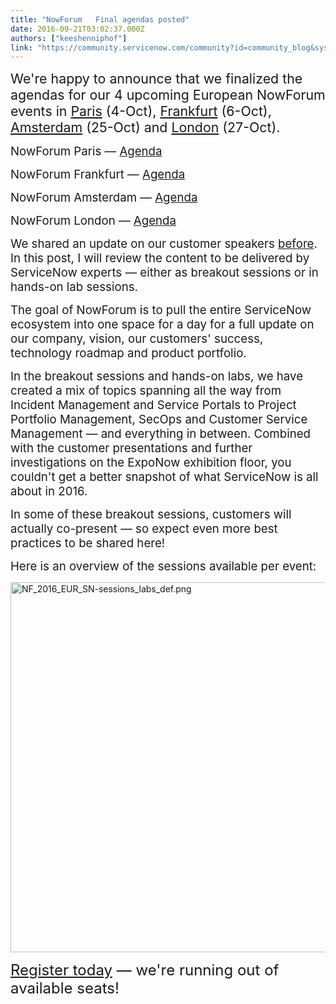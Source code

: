 ```yaml
---
title: "NowForum   Final agendas posted"
date: 2016-09-21T03:02:37.000Z
authors: ["keeshenniphof"]
link: "https://community.servicenow.com/community?id=community_blog&sys_id=28bc6a25dbd0dbc01dcaf3231f961918"
---
```

<p><span style="font-size: 16.0pt;">We're happy to announce that we finalized the agendas for our 4 upcoming European NowForum events in <a title="w.servicenow.com/nowforum-paris.html" href="http://www.servicenow.com/nowforum-paris.html">Paris</a> (4-Oct), <a title="w.servicenow.com/nowforum-frankfurt.html" href="http://www.servicenow.com/nowforum-frankfurt.html">Frankfurt</a> (6-Oct), <a title="w.servicenow.com/nowforum-amsterdam.html" href="http://www.servicenow.com/nowforum-amsterdam.html">Amsterdam</a> (25-Oct) and <a title="w.servicenow.com/nowforum-london.html" href="http://www.servicenow.com/nowforum-london.html">London</a> (27-Oct). </span></p><p></p><p><span style="font-size: 14.0pt;">NowForum Paris — <a title="w.servicenow.com/nowforum-paris/agenda.html" href="http://www.servicenow.com/nowforum-paris/agenda.html">Agenda</a></span></p><p><span style="font-size: 14.0pt;">NowForum Frankfurt — <a title="w.servicenow.com/nowforum-frankfurt/agenda.html" href="http://www.servicenow.com/nowforum-frankfurt/agenda.html">Agenda</a></span></p><p><span style="font-size: 14.0pt;">NowForum Amsterdam — <a title="w.servicenow.com/nowforum-amsterdam/agenda.html" href="http://www.servicenow.com/nowforum-amsterdam/agenda.html">Agenda</a></span></p><p><span style="font-size: 14.0pt;">NowForum London — <a title="w.servicenow.com/nowforum-london/agenda.html" href="http://www.servicenow.com/nowforum-london/agenda.html">Agenda</a> </span></p><p></p><p><span style="font-size: 14.0pt;">We shared an update on our customer speakers <a title="" _jive_internal="true" href="/community?id=community_blog&sys_id=fb6d6e29dbd0dbc01dcaf3231f9619d0">before</a>. In this post, I will review the content to be delivered by ServiceNow experts — either as breakout sessions or in hands-on lab sessions.</span></p><p></p><p><span style="font-size: 14.0pt;">The goal of NowForum is to pull the entire ServiceNow ecosystem into one space for a day for a full update on our company, vision, our customers' success, technology roadmap and product portfolio. </span></p><p></p><p><span style="font-size: 14.0pt;">In the breakout sessions and hands-on labs, we have created a mix of topics spanning all the way from Incident Management and Service Portals to Project Portfolio Management, SecOps and Customer Service Management — and everything in between. Combined with the customer presentations and further investigations on the ExpoNow exhibition floor, you couldn't get a better snapshot of what ServiceNow is all about in 2016.</span></p><p></p><p><span style="font-size: 14.0pt;">In some of these breakout sessions, customers will actually co-present — so expect even more best practices to be shared here! </span></p><p></p><p><span style="font-size: 14.0pt;">Here is an overview of the sessions available per event:</span></p><p><img  alt="NF_2016_EUR_SN-sessions_labs_def.png" class="image-1 jive-image" height="591" src="5b6d7f71db141304b322f4621f9619b1.iix" style="width: 1073px; height: 591.88064516129px;" width="1072"/></p><p></p><p><span style="font-size: 18pt;"><a title="w.servicenow.com/nowforum.html" href="http://www.servicenow.com/nowforum.html">Register today</a> — we're running out of available seats!</span></p>
